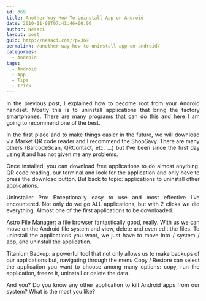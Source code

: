 ```yaml
---
id: 369
title: Another Way How To Uninstall App on Android
date: 2010-11-09T07:41:46+00:00
author: Nesaci
layout: post
guid: http://nesaci.com/?p=369
permalink: /another-way-how-to-uninstall-app-on-android/
categories:
  - Android
tags:
  - Android
  - App
  - Tips
  - Trick
---
```

<p style="text-align: justify;">
  In the previous post, I explained how to become root from your Android handset. Mostly this is to uninstall applications that bring the factory smartphones. There are many programs that can do this and here I am going to recommend one of the best.
</p>

<p style="text-align: justify;">
  In the first place and to make things easier in the future, we will download via Market QR code reader and I recommend the ShopSavy. There are many others (BarcodeScan, QRContact, etc. &#8230;) but I&#8217;ve been since the first day using it and has not given me any problems.
</p>

<p style="text-align: justify;">
  Once installed, you can download free applications to do almost anything. QR code reading, our terminal and look for the application and only have to press the download button. But back to topic: applications to uninstall other applications.
</p>

<p style="text-align: justify;">
  Uninstaller Pro: Exceptionally easy to use and most effective I&#8217;ve encountered. Not only do we go ALL applications, but with 2 clicks we did everything. Almost one of the first applications to be downloaded.
</p>

<p style="text-align: justify;">
  Astro File Manager: a file browser fantastically good, really. With us we can move on the Android file system and view, delete and even edit the files. To uninstall the applications you want, we just have to move into / system / app, and uninstall the application.
</p>

<p style="text-align: justify;">
  Titanium Backup: a powerful tool that not only allows us to make backups of our applications but, navigating through the menu Copy / Restore can select the application you want to choose among many options: copy, run the application, freeze it, uninstall or delete the data.
</p>

<p style="text-align: justify;">
  And you? Do you know any other application to kill Android apps from our system? What is the most you like?
</p>